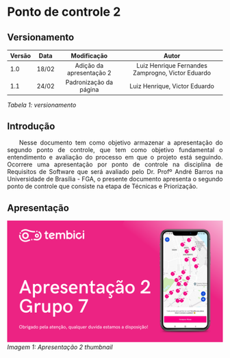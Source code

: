 # Ponto de controle 2

## Versionamento

| Versão | Data | Modificação | Autor |
|-|-|:-:|:-:|
| 1.0 | 18/02 | Adição da apresentação 2 | Luiz Henrique Fernandes Zamprogno, Victor Eduardo |
| 1.1 | 24/02 | Padronização da página | Luiz Henrique, Victor Eduardo|

*Tabela 1: versionamento*

## Introdução

<p align="justify">&emsp;&emsp;Nesse documento tem como objetivo armazenar a apresentação do segundo ponto de controle, que tem como objetivo fundamental o entendimento e avaliação do processo em que o projeto está seguindo. Ocorrere uma apresentação por ponto de controle na disciplina de Requisitos de Software que será avaliado pelo Dr. Profº André Barros na Universidade de Brasília - FGA, o presente documento apresenta o segundo ponto de controle que consiste na etapa de Técnicas e Priorização. </P>

## Apresentação

[![Apresentação 2](../assets/apresentacoes/AP2.png)](https://youtu.be/HjH19Su8WLQ)
*Imagem 1: Apresentação 2 thumbnail*